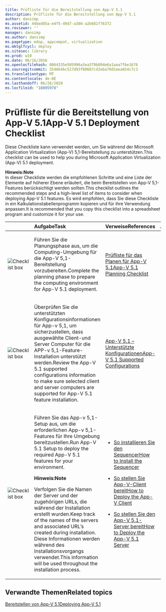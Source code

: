 ```yaml
---
title: Prüfliste für die Bereitstellung von App-V 5.1
description: Prüfliste für die Bereitstellung von App-V 5.1
author: dansimp
ms.assetid: 44bed85a-e4f5-49d7-a308-a2b681f76372
ms.reviewer: ''
manager: dansimp
ms.author: dansimp
ms.pagetype: mdop, appcompat, virtualization
ms.mktglfcycl: deploy
ms.sitesec: library
ms.prod: w10
ms.date: 06/16/2016
ms.openlocfilehash: 0864335e505996a3ea379b09de6a1aaa7fbe1676
ms.sourcegitcommit: 354664bc527d93f80687cd2eba70d1eea024c7c3
ms.translationtype: MT
ms.contentlocale: de-DE
ms.lasthandoff: 06/26/2020
ms.locfileid: "10805978"
---
```

# <span data-ttu-id="582b9-103">Prüfliste für die Bereitstellung von App-V 5.1</span><span class="sxs-lookup"><span data-stu-id="582b9-103">App-V 5.1 Deployment Checklist</span></span>


<span data-ttu-id="582b9-104">Diese Checkliste kann verwendet werden, um Sie während der Microsoft Application Virtualization (App-V) 5,1-Bereitstellung zu unterstützen.</span><span class="sxs-lookup"><span data-stu-id="582b9-104">This checklist can be used to help you during Microsoft Application Virtualization (App-V) 5.1 deployment.</span></span>

**<span data-ttu-id="582b9-105">Hinweis:</span><span class="sxs-lookup"><span data-stu-id="582b9-105">Note</span></span>**  
<span data-ttu-id="582b9-106">In dieser Checkliste werden die empfohlenen Schritte und eine Liste der Elemente auf höherer Ebene erläutert, die beim Bereitstellen von App-V 5,1-Features berücksichtigt werden sollten.</span><span class="sxs-lookup"><span data-stu-id="582b9-106">This checklist outlines the recommended steps and a high-level list of items to consider when deploying App-V 5.1 features.</span></span> <span data-ttu-id="582b9-107">Es wird empfohlen, dass Sie diese Checkliste in ein Kalkulationstabellenprogramm kopieren und für ihre Verwendung anpassen.</span><span class="sxs-lookup"><span data-stu-id="582b9-107">It is recommended that you copy this checklist into a spreadsheet program and customize it for your use.</span></span>



<table>
<colgroup>
<col width="25%" />
<col width="25%" />
<col width="25%" />
<col width="25%" />
</colgroup>
<thead>
<tr class="header">
<th align="left"></th>
<th align="left"><span data-ttu-id="582b9-108">Aufgabe</span><span class="sxs-lookup"><span data-stu-id="582b9-108">Task</span></span></th>
<th align="left"><span data-ttu-id="582b9-109">Verweise</span><span class="sxs-lookup"><span data-stu-id="582b9-109">References</span></span></th>
<th align="left"><span data-ttu-id="582b9-110">Anmerkungen</span><span class="sxs-lookup"><span data-stu-id="582b9-110">Notes</span></span></th>
</tr>
</thead>
<tbody>
<tr class="odd">
<td align="left"><img src="images/checklistbox.gif" alt="Checklist box" /></td>
<td align="left"><p><span data-ttu-id="582b9-111">Führen Sie die Planungsphase aus, um die Computing-Umgebung für die App-V 5,1-Bereitstellung vorzubereiten.</span><span class="sxs-lookup"><span data-stu-id="582b9-111">Complete the planning phase to prepare the computing environment for App-V 5.1 deployment.</span></span></p></td>
<td align="left"><p><a href="app-v-51-planning-checklist.md" data-raw-source="[App-V 5.1 Planning Checklist](app-v-51-planning-checklist.md)"><span data-ttu-id="582b9-112">Prüfliste für das Planen für App-V 5.1</span><span class="sxs-lookup"><span data-stu-id="582b9-112">App-V 5.1 Planning Checklist</span></span></a></p></td>
<td align="left"><p></p></td>
</tr>
<tr class="even">
<td align="left"><img src="images/checklistbox.gif" alt="Checklist box" /></td>
<td align="left"><p><span data-ttu-id="582b9-113">Überprüfen Sie die unterstützten Konfigurationsinformationen für App-v 5,1, um sicherzustellen, dass ausgewählte Client-und Server Computer für die APP-v 5,1-Feature-Installation unterstützt werden.</span><span class="sxs-lookup"><span data-stu-id="582b9-113">Review the App-V 5.1 supported configurations information to make sure selected client and server computers are supported for App-V 5.1 feature installation.</span></span></p></td>
<td align="left"><p><a href="app-v-51-supported-configurations.md" data-raw-source="[App-V 5.1 Supported Configurations](app-v-51-supported-configurations.md)"><span data-ttu-id="582b9-114">App-V 5.1 – Unterstützte Konfigurationen</span><span class="sxs-lookup"><span data-stu-id="582b9-114">App-V 5.1 Supported Configurations</span></span></a></p></td>
<td align="left"><p></p></td>
</tr>
<tr class="odd">
<td align="left"><img src="images/checklistbox.gif" alt="Checklist box" /></td>
<td align="left"><p><span data-ttu-id="582b9-115">Führen Sie das App-v 5,1-Setup aus, um die erforderlichen App-v 5,1-Features für Ihre Umgebung bereitzustellen.</span><span class="sxs-lookup"><span data-stu-id="582b9-115">Run App-V 5.1 Setup to deploy the required App-V 5.1 features for your environment.</span></span></p>
<div class="alert">
<strong><span data-ttu-id="582b9-116">Hinweis:</span><span class="sxs-lookup"><span data-stu-id="582b9-116">Note</span></span></strong><br/><p><span data-ttu-id="582b9-117">Verfolgen Sie die Namen der Server und der zugehörigen URLs, die während der Installation erstellt wurden.</span><span class="sxs-lookup"><span data-stu-id="582b9-117">Keep track of the names of the servers and associated URL’s created during installation.</span></span> <span data-ttu-id="582b9-118">Diese Informationen werden während des Installationsvorgangs verwendet.</span><span class="sxs-lookup"><span data-stu-id="582b9-118">This information will be used throughout the installation process.</span></span></p>
</div>
<div>

</div></td>
<td align="left"><p></p>
<ul>
<li><p><a href="how-to-install-the-sequencer-51beta-gb18030.md" data-raw-source="[How to Install the Sequencer](how-to-install-the-sequencer-51beta-gb18030.md)"><span data-ttu-id="582b9-119">So installieren Sie den Sequencer</span><span class="sxs-lookup"><span data-stu-id="582b9-119">How to Install the Sequencer</span></span></a></p></li>
<li><p><a href="how-to-deploy-the-app-v-client-51gb18030.md" data-raw-source="[How to Deploy the App-V Client](how-to-deploy-the-app-v-client-51gb18030.md)"><span data-ttu-id="582b9-120">So stellen Sie App-V-Client bereit</span><span class="sxs-lookup"><span data-stu-id="582b9-120">How to Deploy the App-V Client</span></span></a></p></li>
<li><p><a href="how-to-deploy-the-app-v-51-server.md" data-raw-source="[How to Deploy the App-V 5.1 Server](how-to-deploy-the-app-v-51-server.md)"><span data-ttu-id="582b9-121">So stellen Sie den App-V 5.1-Server bereit</span><span class="sxs-lookup"><span data-stu-id="582b9-121">How to Deploy the App-V 5.1 Server</span></span></a></p></li>
</ul></td>
<td align="left"><p></p></td>
</tr>
</tbody>
</table>








## <span data-ttu-id="582b9-122">Verwandte Themen</span><span class="sxs-lookup"><span data-stu-id="582b9-122">Related topics</span></span>


[<span data-ttu-id="582b9-123">Bereitstellen von App-V 5.1</span><span class="sxs-lookup"><span data-stu-id="582b9-123">Deploying App-V 5.1</span></span>](deploying-app-v-51.md)









